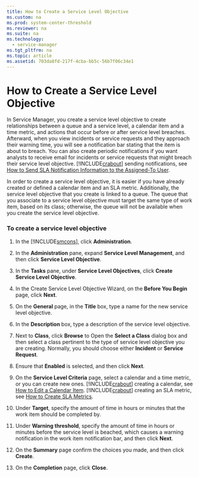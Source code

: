 ```yaml
---
title: How to Create a Service Level Objective
ms.custom: na
ms.prod: system-center-threshold
ms.reviewer: na
ms.suite: na
ms.technology: 
  - service-manager
ms.tgt_pltfrm: na
ms.topic: article
ms.assetid: 703da8fd-217f-4cba-bb5c-56b7f06c34e1
---
```

# How to Create a Service Level Objective
In Service Manager, you create a service level objective to create relationships between a queue and a service level, a calendar item and a time metric, and actions that occur before or after service level breaches. Afterward, when you view incidents or service requests and they approach their warning time, you will see a notification bar stating that the item is about to breach. You can also create periodic notifications if you want analysts to receive email for incidents or service requests that might breach their service level objective. [!INCLUDE[crabout](../../includes/crabout_md.md)] sending notifications, see [How to Send SLA Notification Information to the Assigned-To User](How-to-Send-SLA-Notification-Information-to-the-Assigned-To-User.md).

In order to create a service level objective, it is easier if you have already created or defined a calendar item and an SLA metric. Additionally, the service level objective that you create is linked to a queue. The queue that you associate to a service level objective must target the same type of work item, based on its class; otherwise, the queue will not be available when you create the service level objective.

### To create a service level objective

1.  In the [!INCLUDE[smcons](../../includes/smcons_md.md)], click **Administration**.

2.  In the **Administration** pane, expand **Service Level Management**, and then click **Service Level Objective**.

3.  In the **Tasks** pane, under **Service Level Objectives**, click **Create Service Level Objective**.

4.  In the Create Service Level Objective Wizard, on the **Before You Begin** page, click **Next**.

5.  On the **General** page, in the **Title** box, type a name for the new service level objective.

6.  In the **Description** box, type a description of the service level objective.

7.  Next to **Class**, click **Browse** to Open the **Select a Class** dialog box and then select a class pertinent to the type of service level objective you are creating. Normally, you should choose either **Incident** or **Service Request**.

8.  Ensure that **Enabled** is selected, and then click **Next**.

9. On the **Service Level Criteria** page, select a calendar and a time metric, or you can create new ones. [!INCLUDE[crabout](../../includes/crabout_md.md)] creating a calendar, see [How to Edit a Calendar Item](How-to-Edit-a-Calendar-Item.md). [!INCLUDE[crabout](../../includes/crabout_md.md)] creating an SLA metric, see [How to Create SLA Metrics](How-to-Create-SLA-Metrics.md).

10. Under **Target**, specify the amount of time in hours or minutes that the work item should be completed by.

11. Under **Warning threshold**, specify the amount of time in hours or minutes before the service level is beached, which causes a warning notification in the work item notification bar, and then click **Next**.

12. On the **Summary** page confirm the choices you made, and then click **Create**.

13. On the **Completion** page, click **Close**.


